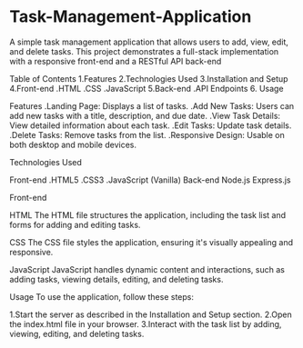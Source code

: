 # Task-Management-Application
A simple task management application that allows users to add, view, edit, and delete tasks. This project demonstrates a full-stack implementation with a responsive front-end and a RESTful API back-end

Table of Contents
1.Features
2.Technologies Used
3.Installation and Setup
4.Front-end
 .HTML
 .CSS
 .JavaScript
5.Back-end
 .API Endpoints
6. Usage

Features
 .Landing Page: Displays a list of tasks.
 .Add New Tasks: Users can add new tasks with a title, description, and due date.
 .View Task Details: View detailed information about each task.
 .Edit Tasks: Update task details.
 .Delete Tasks: Remove tasks from the list.
 .Responsive Design: Usable on both desktop and mobile devices.

Technologies Used

Front-end
 .HTML5
 .CSS3
 .JavaScript (Vanilla)
Back-end
Node.js
Express.js

Front-end

HTML
The HTML file structures the application, including the task list and forms for adding and editing tasks.

CSS
The CSS file styles the application, ensuring it's visually appealing and responsive.

JavaScript
JavaScript handles dynamic content and interactions, such as adding tasks, viewing details, editing, and deleting tasks.

Usage
To use the application, follow these steps:

1.Start the server as described in the Installation and Setup section.
2.Open the index.html file in your browser.
3.Interact with the task list by adding, viewing, editing, and deleting tasks.
